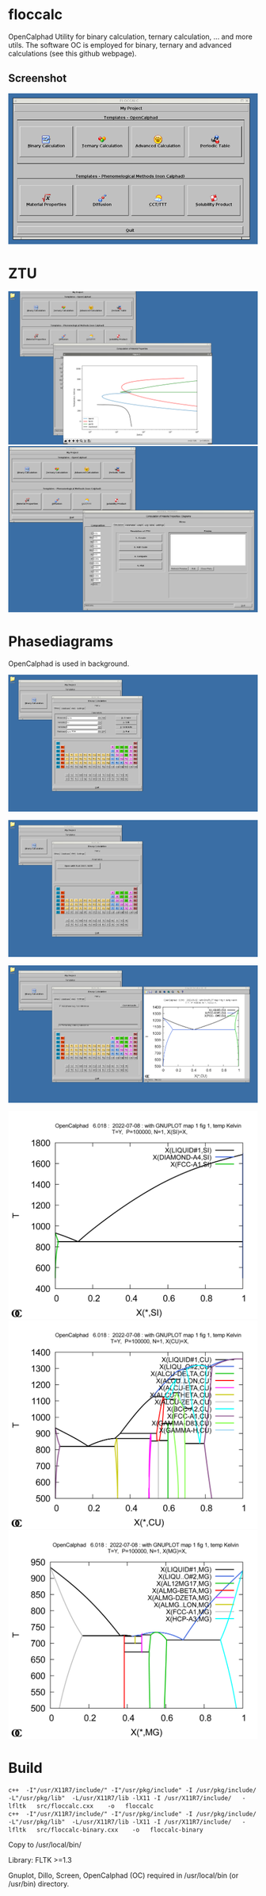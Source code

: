 # floccalc
OpenCalphad Utility for binary calculation, ternary calculation, ... and more utils.
The software OC is employed for binary, ternary and advanced calculations (see this github webpage).


## Screenshot



![](media/examples/floccalc.png)

# ZTU 


![](media/1668689940-screenshot.png)
![](media/1669210275-screenshot.png)

# Phasediagrams

OpenCalphad is used in background.

![](media/floccalc-1.png)

![](media/floccalc-3.png)

![](media/floccalc-4.png)


![](media/examples/Al-Si.png)
![](media/examples/Al-Cu.png)
![](media/examples/Al-Mg.png)






# Build


````
c++  -I"/usr/X11R7/include/" -I"/usr/pkg/include" -I /usr/pkg/include/    -L"/usr/pkg/lib"  -L/usr/X11R7/lib -lX11 -I /usr/X11R7/include/   -lfltk   src/floccalc.cxx    -o   floccalc    
c++  -I"/usr/X11R7/include/" -I"/usr/pkg/include" -I /usr/pkg/include/    -L"/usr/pkg/lib"  -L/usr/X11R7/lib -lX11 -I /usr/X11R7/include/   -lfltk   src/floccalc-binary.cxx    -o   floccalc-binary
````
Copy to /usr/local/bin/ 

Library: FLTK >=1.3

Gnuplot, Dillo, Screen, OpenCalphad (OC) required in /usr/local/bin (or /usr/bin) directory. 
